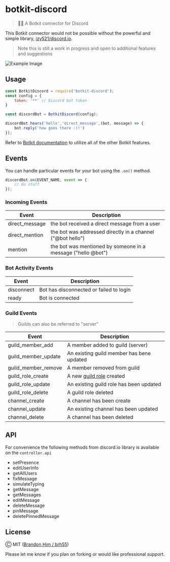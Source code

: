# botkit-discord

> 🤖👾 A Botkit connector for Discord

This Botkit connector would not be possible without the powerful and simple library, [izy521/discord.io](https://github.com/izy521/discord.io). 

> Note this is still a work in progress and open to additional features and suggestions

![Example Image](https://user-images.githubusercontent.com/6020066/49334369-4151ba80-f589-11e8-8b8a-0086bcd956a2.png)

## Usage

```javascript
const BotkitDiscord = require('botkit-discord');
const config = {
    token: '**' // Discord bot token
}

const discordBot = BotkitDiscord(config);

discordBot.hears('hello','direct_message',(bot, message) => {
    bot.reply('how goes there :)!')
});
```

Refer to [Botkit documentation](https://botkit.ai/docs/) to utilize all of the other Botkit features.

## Events
You can handle particular events for your bot using the `.on()` method.

```js
discordBot.on(EVENT_NAME, event => {
	// do stuff
});
```

### Incoming Events

| Event          | Description                                                  |
| -------------- | ------------------------------------------------------------ |
| direct_message | the bot received a direct message from a user                |
| direct_mention | the bot was addressed directly in a channel ("@bot hello")   |
| mention        | the bot was mentioned by someone in a message ("hello @bot") |

 ### Bot Activity Events

| Event      | Description                             |
| ---------- | --------------------------------------- |
| disconnect | Bot has disconnected or failed to login |
| ready      | Bot is connected                        |

### Guild Events

> Guilds can also be referred to "server"

| Event               | Description                                                  |
| ------------------- | ------------------------------------------------------------ |
| guild_member_add    | A member added to guild (server)                             |
| guild_member_update | An existing guild member has bene updated                    |
| guild_member_remove | A member removed from guild                                  |
| guild_role_create   | A new [guild role](https://discordapp.com/developers/docs/topics/permissions#role-object) created |
| guild_role_update   | An existing guild role has been updated                      |
| guild_role_delete   | A guild role deleted                                         |
| channel_create      | A channel has been create                                    |
| channel_update      | An existing channel has been updated                         |
| channel_delete      | A channel has been deleted                                   |

## API

For convenience the following methods from discord.io library is available on the `controller.api`

- setPresence
- editUserInfo
- getAllUsers
- fixMessage
- simulateTyping
- getMessage
- getMessages
- editMessage
- deleteMessage
- pinMessage 
- deletePinnedMessage

## License

Ⓒ MIT ([Brandon Him / brh55](github.com/@brh55))

Please let me know if you plan on forking or would like professional support.
